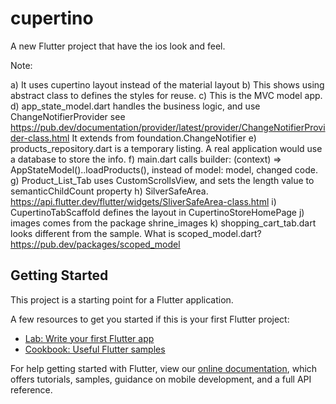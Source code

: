 # cupertino

A new Flutter project that have the ios look and feel.

Note:

a) It uses cupertino layout instead of the material layout
b) This shows using abstract class to defines the styles for reuse.
c) This is the MVC model app.
d) app_state_model.dart handles the business logic, and use ChangeNotifierProvider see  https://pub.dev/documentation/provider/latest/provider/ChangeNotifierProvider-class.html
   It extends from foundation.ChangeNotifier
e) products_repository.dart is a temporary listing.  A real application would use a database to store the info.
f) main.dart calls builder: (context) => AppStateModel()..loadProducts(),   instead of model: model, changed code.
g) Product_List_Tab uses CustomScrollsView, and sets the length value to semanticChildCount property
h) SilverSafeArea.  https://api.flutter.dev/flutter/widgets/SliverSafeArea-class.html
i) CupertinoTabScaffold defines the layout in CupertinoStoreHomePage
j) images comes from the package shrine_images
k) shopping_cart_tab.dart looks different from the sample. What is scoped_model.dart?   https://pub.dev/packages/scoped_model


## Getting Started

This project is a starting point for a Flutter application.

A few resources to get you started if this is your first Flutter project:

- [Lab: Write your first Flutter app](https://flutter.dev/docs/get-started/codelab)
- [Cookbook: Useful Flutter samples](https://flutter.dev/docs/cookbook)

For help getting started with Flutter, view our
[online documentation](https://flutter.dev/docs), which offers tutorials,
samples, guidance on mobile development, and a full API reference.
